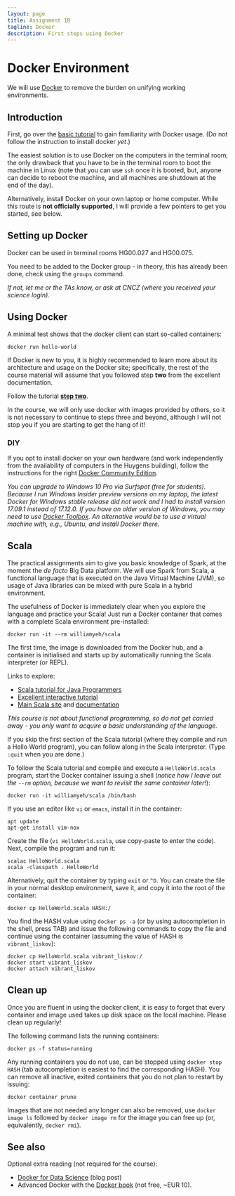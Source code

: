 ```yaml
---
layout: page
title: Assignment 1B
tagline: Docker
description: First steps using Docker
---
```


# Docker Environment

We will use [Docker](https://www.docker.com/what-docker) to remove the burden on unifying working environments.

## Introduction

First, go over the [basic tutorial](https://docs.docker.com/get-started/) to gain familiarity with Docker usage.
(Do not follow the instruction to install docker _yet_.)

The easiest solution is to use Docker on the computers in the terminal room; the only drawback that you
have to be in the terminal room to boot the machine in Linux (note that you can use `ssh` once it is booted, but,
anyone can decide to reboot the machine, and all machines are shutdown at the end of the day).

Alternatively, install Docker on your own laptop or home computer.
While this route is **not officially supported**, I will provide a few pointers to get you started, see below.

## Setting up Docker

Docker can be used in terminal rooms HG00.027 and HG00.075.

You need to be added to the Docker group - in theory, this has already been done, check using the `groups` command.

_If not, let me or the TAs know, or ask at CNCZ (where you received your science login)._

## Using Docker

A minimal test shows that the docker client can start so-called containers:

    docker run hello-world

If Docker is new to you, it is highly recommended to learn more about its architecture and usage on the Docker
site; specifically, the rest of the course material will assume that you followed step **two** from the excellent 
documentation.

Follow the tutorial [**step two**](https://docs.docker.com/get-started/part2/).

In the course, we will only use docker with images provided by others, so it is not necessary to continue to 
steps three and beyond, although I will not stop you if you are starting to get the hang of it!

### DIY

If you opt to install docker on your own hardware (and work independently from the availability of
computers in the Huygens building), follow the instructions for the right [Docker Community Edition](https://www.docker.com/community-edition).

_You can upgrade to Windows 10 Pro via Surfspot (free for students). Because I run Windows Insider preview versions on my laptop, the latest Docker for Windows stable release did not work and I had to install version 17.09.1 instead of 17.12.0. If you have an older version of Windows, you may need to use [Docker Toolbox](https://docs.docker.com/toolbox/overview/). An alternative would be to use a virtual machine with, e.g., Ubuntu, and install Docker there._

## Scala

The practical assignments aim to give you basic knowledge of Spark, at the moment the _de facto_ Big Data platform.
We will use Spark from Scala, a functional language that is executed on the Java Virtual Machine (JVM), 
so usage of Java libraries can be mixed with pure Scala in a hybrid environment.

The usefulness of Docker is immediately clear when you explore the language and practice your Scala!
Just run a Docker container that comes with a complete Scala environment pre-installed:

```
docker run -it --rm williamyeh/scala
```

The first time, the image is downloaded from the Docker hub, and a container is initialised and starts up 
by automatically running the Scala interpreter (or REPL). 

Links to explore:

* [Scala tutorial for Java Programmers](http://docs.scala-lang.org/tutorials/scala-for-java-programmers.html)
* [Excellent interactive tutorial](https://www.scala-exercises.org/scala_tutorial)
* [Main Scala site](http://scala-lang.org/) and [documentation](http://docs.scala-lang.org/)

_This course is not about functional programming, so do not get carried away - you only want to acquire a basic understanding of the language._

If you skip the first section of the Scala tutorial (where they compile and run a Hello World program), you 
can follow along in the Scala interpreter. (Type `:quit` when you are done.)

To follow the Scala tutorial and compile and execute a `HelloWorld.scala` program,
start the Docker container issuing a shell (_notice how I leave out the `--rm` option,
because we want to revisit the same container later!_):

    docker run -it williamyeh/scala /bin/bash

If you use an editor like `vi` or `emacs`, install it in the container:

    apt update
    apt-get install vim-nox

Create the file (`vi HelloWorld.scala`, use copy-paste to enter the code).
Next, compile the program and run it:

    scalac HelloWorld.scala
    scala -classpath . HelloWorld

Alternatively, quit the container by typing `exit` or `^D`.
You can create the file in your normal desktop environment, save it, and copy it into the root of the container:

    docker cp HelloWorld.scala HASH:/

You find the HASH value using `docker ps -a` (or by using autocompletion in the shell, press TAB) 
and issue the following commands to copy the file and continue using the container
(assuming the value of HASH is `vibrant_liskov`):

    docker cp HelloWorld.scala vibrant_liskov:/
    docker start vibrant_liskov
    docker attach vibrant_liskov


<!--

TO BE DONE

## Spark Notebook

In the assignments, we get hands-on experience with [Spark Notebook](http://spark-notebook.io).

### Setup (first time only)

If this is the first time that you will start Spark Notebook, you need to use its image and initialize a container:
follow the instructions given in [Spark Notebook for the big data course](../background/spark-notebook.html).

### Starting the Spark Notebook container

Otherwise, start up a container with `docker run` (only if it is not running of course);
and simply open [localhost:9001](http://localhost:9001/) in your browser.

If you successfully started the Spark Notebook container, then opening [localhost:9001](http://localhost:9001/) will
show you the Spark Notebook UI in the browser. 

_Why don't you try out some of the scala things you worked with in the first week!_

(It is possible to run the docker container remotely, and open the Spark Notebook in a browser on your laptop, provided
that you know how to tunnel ports 4040 and 9001 to the laptop; for example using `ssh -L` or the right tunneling 
settings to `Putty`.)

-->

## Clean up

Once you are fluent in using the docker client, it is easy to forget that every container and image used takes up 
disk space on the local machine. Please clean up regularly!

The following command lists the running containers:

    docker ps -f status=running

Any running containers you do not use, can be stopped using `docker stop HASH` (tab autocompletion is easiest to 
find the corresponding HASH).
You can remove all inactive, exited containers that you do not plan to restart by issuing:

    docker container prune

Images that are not needed any longer can also be removed, use `docker image ls` followed by `docker image rm` 
for the image you can free up (or, equivalently, `docker rmi`).

## See also

Optional extra reading (not required for the course):

* [Docker for Data Science](https://towardsdatascience.com/docker-for-data-science-4901f35d7cf9) (blog post)
* Advanced Docker with the [Docker book](http://www.dockerbook.com/) (not free, ~EUR 10).
